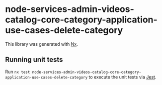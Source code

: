 # node-services-admin-videos-catalog-core-category-application-use-cases-delete-category

This library was generated with [Nx](https://nx.dev).

## Running unit tests

Run `nx test node-services-admin-videos-catalog-core-category-application-use-cases-delete-category` to execute the unit tests via [Jest](https://jestjs.io).
